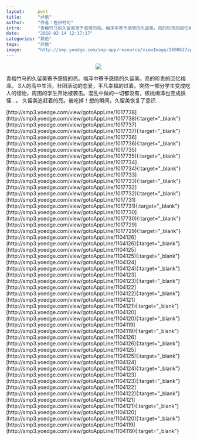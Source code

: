 ```yaml
---
layout:     post
title:      "异骸"
author:     "作者：佐伊村司"
intro:      "青梅竹马的久留美寄予感情的亮。梅泽中寄予感情的久留美。亮的珍贵的回忆梅泽。 3人的高中生活，社团活动的恋爱，平凡幸福的过着。突然一部分学生变成吃人的怪物，周围的学生开始被袭击。混乱中做的一切都没有，核桃梅泽也变成妖怪…。 久留美追赶着的亮。被吃掉！想的瞬间，久留美恢复了意识…"
date:       "2018-02-14 12:17:17"
categories: "其他"
tags:       "异骸"
image:      "http://smp.yoedge.com/smp-app/resource/viewImage/1000617appline.png"
---
```

<div style="text-align: center">
<p><img src="http://smp.yoedge.com/smp-app/resource/viewImage/1000617appline.png"/></p>
</div>
<p class="post-meta">
<span>青梅竹马的久留美寄予感情的亮。梅泽中寄予感情的久留美。亮的珍贵的回忆梅泽。 3人的高中生活，社团活动的恋爱，平凡幸福的过着。突然一部分学生变成吃人的怪物，周围的学生开始被袭击。混乱中做的一切都没有，核桃梅泽也变成妖怪…。 久留美追赶着的亮。被吃掉！想的瞬间，久留美恢复了意识…</span>
</p>
[http://smp3.yoedge.com/view/gotoAppLine/1017738](http://smp3.yoedge.com/view/gotoAppLine/1017738){:target="_blank"}
[http://smp3.yoedge.com/view/gotoAppLine/1017737](http://smp3.yoedge.com/view/gotoAppLine/1017737){:target="_blank"}
[http://smp3.yoedge.com/view/gotoAppLine/1017736](http://smp3.yoedge.com/view/gotoAppLine/1017736){:target="_blank"}
[http://smp3.yoedge.com/view/gotoAppLine/1017735](http://smp3.yoedge.com/view/gotoAppLine/1017735){:target="_blank"}
[http://smp3.yoedge.com/view/gotoAppLine/1017734](http://smp3.yoedge.com/view/gotoAppLine/1017734){:target="_blank"}
[http://smp3.yoedge.com/view/gotoAppLine/1017733](http://smp3.yoedge.com/view/gotoAppLine/1017733){:target="_blank"}
[http://smp3.yoedge.com/view/gotoAppLine/1017732](http://smp3.yoedge.com/view/gotoAppLine/1017732){:target="_blank"}
[http://smp3.yoedge.com/view/gotoAppLine/1017731](http://smp3.yoedge.com/view/gotoAppLine/1017731){:target="_blank"}
[http://smp3.yoedge.com/view/gotoAppLine/1017730](http://smp3.yoedge.com/view/gotoAppLine/1017730){:target="_blank"}
[http://smp3.yoedge.com/view/gotoAppLine/1017729](http://smp3.yoedge.com/view/gotoAppLine/1017729){:target="_blank"}
[http://smp3.yoedge.com/view/gotoAppLine/1104126](http://smp3.yoedge.com/view/gotoAppLine/1104126){:target="_blank"}
[http://smp3.yoedge.com/view/gotoAppLine/1104125](http://smp3.yoedge.com/view/gotoAppLine/1104125){:target="_blank"}
[http://smp3.yoedge.com/view/gotoAppLine/1104124](http://smp3.yoedge.com/view/gotoAppLine/1104124){:target="_blank"}
[http://smp3.yoedge.com/view/gotoAppLine/1104123](http://smp3.yoedge.com/view/gotoAppLine/1104123){:target="_blank"}
[http://smp3.yoedge.com/view/gotoAppLine/1104122](http://smp3.yoedge.com/view/gotoAppLine/1104122){:target="_blank"}
[http://smp3.yoedge.com/view/gotoAppLine/1104121](http://smp3.yoedge.com/view/gotoAppLine/1104121){:target="_blank"}
[http://smp3.yoedge.com/view/gotoAppLine/1104120](http://smp3.yoedge.com/view/gotoAppLine/1104120){:target="_blank"}
[http://smp3.yoedge.com/view/gotoAppLine/1104119](http://smp3.yoedge.com/view/gotoAppLine/1104119){:target="_blank"}
[http://smp3.yoedge.com/view/gotoAppLine/1104126](http://smp3.yoedge.com/view/gotoAppLine/1104126){:target="_blank"}
[http://smp3.yoedge.com/view/gotoAppLine/1104125](http://smp3.yoedge.com/view/gotoAppLine/1104125){:target="_blank"}
[http://smp3.yoedge.com/view/gotoAppLine/1104124](http://smp3.yoedge.com/view/gotoAppLine/1104124){:target="_blank"}
[http://smp3.yoedge.com/view/gotoAppLine/1104123](http://smp3.yoedge.com/view/gotoAppLine/1104123){:target="_blank"}
[http://smp3.yoedge.com/view/gotoAppLine/1104122](http://smp3.yoedge.com/view/gotoAppLine/1104122){:target="_blank"}
[http://smp3.yoedge.com/view/gotoAppLine/1104121](http://smp3.yoedge.com/view/gotoAppLine/1104121){:target="_blank"}
[http://smp3.yoedge.com/view/gotoAppLine/1104120](http://smp3.yoedge.com/view/gotoAppLine/1104120){:target="_blank"}
[http://smp3.yoedge.com/view/gotoAppLine/1104119](http://smp3.yoedge.com/view/gotoAppLine/1104119){:target="_blank"}


